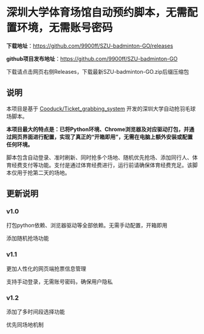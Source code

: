# 深圳大学体育场馆自动预约脚本，无需配置环境，无需账号密码

**下载地址**：https://github.com/9900ff/SZU-badminton-GO/releases

**github项目发布地址**：https://github.com/9900ff/SZU-badminton-GO

下载请点击网页右侧Releases，下载最新SZU-badminton-GO.zip后缀压缩包

## 说明

本项目是基于 [Cooduck/Ticket_grabbing_system](https://github.com/Cooduck/Ticket_grabbing_system) 开发的深圳大学自动抢羽毛球场脚本。

**本项目最大的特点是：已将Python环境、Chrome浏览器及对应驱动打包，并通过网页界面进行配置，实现了真正的“开箱即用”，无需在电脑上额外安装或配置任何环境。**

脚本包含自动登录、准时刷新、同时抢多个场地、随机优先抢场、添加同行人、体育经费支付等功能。支付是通过体育经费进行，运行前请确保体育经费充足。该脚本仅用于抢第二天的场地。

## 更新说明

### v1.0

打包python依赖、浏览器驱动等全部依赖。无需手动配置，开箱即用

添加随机抢场功能

### v1.1

更加人性化的网页端抢票信息管理

支持手动登录，无需账号密码，确保用户隐私

### v1.2

添加了多时间段选择功能

优先同场地机制
